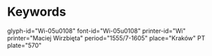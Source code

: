 # Keywords
glyph-id="Wi-05u0108"
font-id="Wi-05u0108"
printer-id="Wi"
printer="Maciej Wirzbięta"
period="1555/7-1605"
place="Kraków"
PT plate="570"
